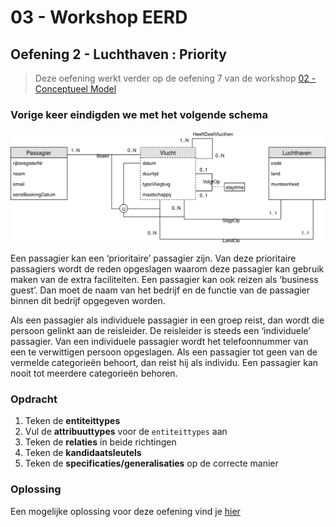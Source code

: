 # 03 - Workshop EERD

## Oefening 2 - Luchthaven : Priority
> Deze oefening werkt verder op de oefening 7 van de workshop [02 - Conceptueel Model](../../02-zwakke_entiteiten/exercises/exercise-7.md)

### Vorige keer eindigden we met het volgende schema
<img src="../../02-zwakke_entiteiten/solutions/exercise-7.svg">

Een passagier kan een ‘prioritaire’ passagier zijn. Van deze prioritaire passagiers wordt de reden opgeslagen waarom deze passagier kan gebruik maken van de extra faciliteiten. Een passagier kan ook reizen als ‘business guest’. Dan moet de naam van het bedrijf en de functie van de passagier binnen dit bedrijf opgegeven worden.​

Als een passagier als individuele passagier in een groep reist, dan wordt die persoon gelinkt aan de reisleider. De reisleider is steeds een ‘individuele’ passagier. Van een individuele passagier wordt het telefoonnummer van een te verwittigen persoon opgeslagen. Als een passagier tot geen van de vermelde categorieën behoort, dan reist hij als individu. Een passagier kan nooit tot meerdere categorieën behoren.

### Opdracht
1. Teken de **entiteittypes**
2. Vul de **attribuuttypes** voor de `entiteittypes` aan
3. Teken de **relaties** in beide richtingen
4. Teken de **kandidaatsleutels**
5. Teken de **specificaties/generalisaties** op de correcte manier

### Oplossing
Een mogelijke oplossing voor deze oefening vind je [hier](../solutions/exercise-6.md)